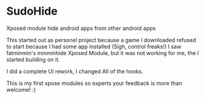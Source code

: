# SudoHide
Xposed module hide android apps from other android apps

This started out as personel project because a game I downloaded refused to start because I had some app installed (Sigh, control freaks!)
I saw fatminmin's minminhide Xposed Module, but it was not working for me,  the I started building on it.

I did a complete UI rework, I changed All of the hooks.

This is my first xpose modules so experts your feedback is more than welcome! :)
